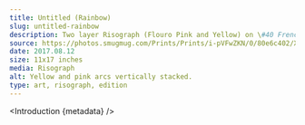 ```yaml
---
title: Untitled (Rainbow)
slug: untitled-rainbow
description: Two layer Risograph (Flouro Pink and Yellow) on \#40 French Butcher White, Collaboration with Bay Zimmerer-Maza (age 5). 
source: https://photos.smugmug.com/Prints/Prints/i-pVFwZKN/0/80e6c402/X3/bay-800-X3.png
date: 2017.08.12
size: 11x17 inches
media: Risograph
alt: Yellow and pink arcs vertically stacked.
type: art, risograph, edition
---
```


<script>
  import Introduction from '../components/Introduction.svelte'
</script>

<Introduction {metadata} />